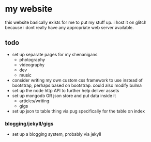 # my website

this website basically exists for me to put my stuff up. i host it on glitch because i dont really have any appropriate web server available.

## todo

- set up separate pages for my shenanigans
  * photography
  * videography
  * dev
  * music
- consider writing my own custom css framework to use instead of bootstrap, perhaps based on bootstrap. could also modify bulma
- set up the node http API to further help deliver assets
- set up mongodb OR json store and put data inside it
  * articles/writing
  * gigs  
- set up json to table thing via pug specifically for the table on index

### blogging/jekyll/gigs

- set up a blogging system, probably via jekyll